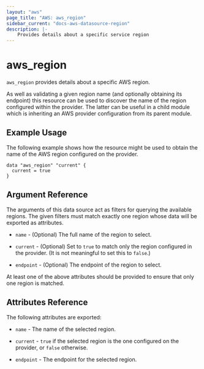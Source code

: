 ```yaml
---
layout: "aws"
page_title: "AWS: aws_region"
sidebar_current: "docs-aws-datasource-region"
description: |-
    Provides details about a specific service region
---
```


# aws_region

`aws_region` provides details about a specific AWS region.

As well as validating a given region name (and optionally obtaining its
endpoint) this resource can be used to discover the name of the region
configured within the provider. The latter can be useful in a child module
which is inheriting an AWS provider configuration from its parent module.

## Example Usage

The following example shows how the resource might be used to obtain
the name of the AWS region configured on the provider.

```hcl
data "aws_region" "current" {
  current = true
}
```

## Argument Reference

The arguments of this data source act as filters for querying the available
regions. The given filters must match exactly one region whose data will be
exported as attributes.

* `name` - (Optional) The full name of the region to select.

* `current` - (Optional) Set to `true` to match only the region configured
  in the provider. (It is not meaningful to set this to `false`.)

* `endpoint` - (Optional) The endpoint of the region to select.

At least one of the above attributes should be provided to ensure that only
one region is matched.

## Attributes Reference

The following attributes are exported:

* `name` - The name of the selected region.

* `current` - `true` if the selected region is the one configured on the
  provider, or `false` otherwise.

* `endpoint` - The endpoint for the selected region.
